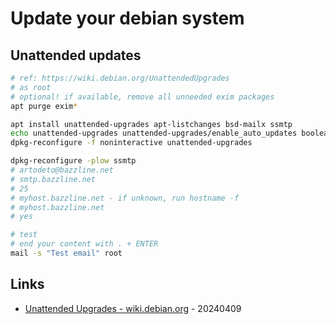 # Update your debian system

## Unattended updates

```bash
# ref: https://wiki.debian.org/UnattendedUpgrades
# as root
# optional! if available, remove all unneeded exim packages
apt purge exim*

apt install unattended-upgrades apt-listchanges bsd-mailx ssmtp
echo unattended-upgrades unattended-upgrades/enable_auto_updates boolean true | debconf-set-selections
dpkg-reconfigure -f noninteractive unattended-upgrades

dpkg-reconfigure -plow ssmtp
# artodeto@bazzline.net
# smtp.bazzline.net
# 25
# myhost.bazzline.net - if unknown, run hostname -f
# myhost.bazzline.net
# yes

# test
# end your content with . + ENTER
mail -s "Test email" root
```

## Links

* [Unattended Upgrades - wiki.debian.org](https://wiki.debian.org/UnattendedUpgrades) - 20240409
